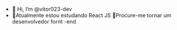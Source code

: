 - 👋 Hi, I’m @vitor023-dev
- 🌱Atualmente estou estudando React JS
👯Procure-me tornar um desenvolvedor fornt -end

<!---
vitor023-dev/vitor023-dev is a ✨ special ✨ repository because its `README.md` (this file) appears on your GitHub profile.
You can click the Preview link to take a look at your changes.
--->
